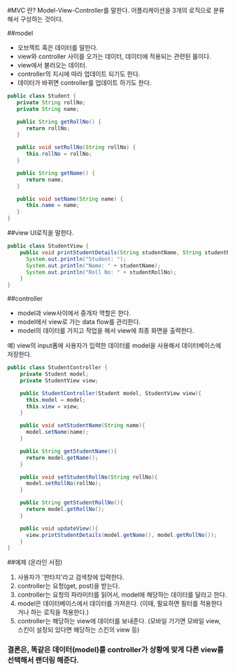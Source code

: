 #MVC 란?
Model-View-Controller를 말한다.
어플리케이션을 3개의 로직으로 분류해서 구성하는 것이다.

##model
- 오브젝트 혹은 데이터를 말한다.
- view와 controller 사이를 오가는 데이터, 데이터에 적용되는 관련된 룰이다.
- view에서 불러오는 데이터.
- controller의 지시에 따라 업데이트 되기도 한다.
- 데이터가 바뀌면 controller를 업데이트 하기도 한다.

```java
public class Student {
   private String rollNo;
   private String name;

   public String getRollNo() {
      return rollNo;
   }

   public void setRollNo(String rollNo) {
      this.rollNo = rollNo;
   }

   public String getName() {
      return name;
   }

   public void setName(String name) {
      this.name = name;
   }
}
```

##view
UI로직을 말한다.

```java
public class StudentView {
    public void printStudentDetails(String studentName, String studentRollNo){
      System.out.println("Student: ");
      System.out.println("Name: " + studentName);
      System.out.println("Roll No: " + studentRollNo);
    }
}
```


##controller
- model과 view사이에서 중개자 역할은 한다.
- model에서 view로 가는 data flow를 관리한다.
- model의 데이터를 가지고 작업을 해서 view에 최종 화면을 출력한다.

예) view의 input폼에 사용자가 입력한 데이터를 model을 사용해서 데이터베이스에 저장한다.

```java
public class StudentController {
    private Student model;
    private StudentView view;

    public StudentController(Student model, StudentView view){
      this.model = model;
      this.view = view;
    }

    public void setStudentName(String name){
      model.setName(name);		
    }

    public String getStudentName(){
      return model.getName();		
    }

    public void setStudentRollNo(String rollNo){
      model.setRollNo(rollNo);		
    }

    public String getStudentRollNo(){
      return model.getRollNo();		
    }

    public void updateView(){				
      view.printStudentDetails(model.getName(), model.getRollNo());
    }
}
```

##예제 (온라인 서점)
1. 사용자가 '판타지'라고 검색창에 입력한다.
2. controller는 요청(get, post)을 받는다.
3. controller는 요청의 파라미터를 읽어서, model에 해당하는 데이터를 달라고 한다.
4. model은 데이터베이스에서 데이터를 가져온다. (이때, 필요하면 필터를 적용한다거나 하는 로직을 적용한다.)
5. controller는 해당하는 view에 데이터를 보내준다. (모바일 기기면 모바일 view, 스킨이 설정되 있다면 해당하는 스킨의 view 등)

### 결론은, 똑같은 데이터(model)를 controller가 상황에 맞게 다른 view를 선택해서 랜더링 해준다.
